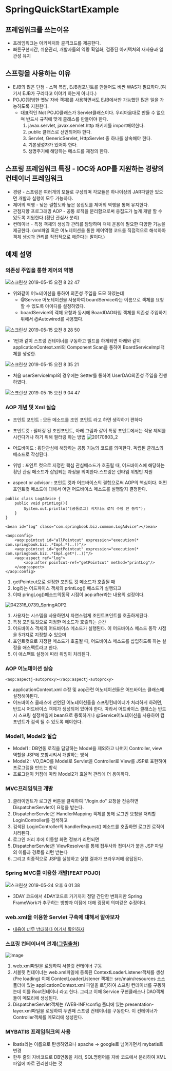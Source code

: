 # SpringQuickStartExample

## 프레임워크를 쓰는이유
* 프레임워크는 아키텍처와 골격코드를 제공한다.
* 빠른구현시간, 쉬운관리, 개발자들의 역량 획일화, 검증된 아키텍처의 재사용과 일관성 유지

## 스프링을 사용하는 이유
* EJB의 많은 단점 - 스펙 복잡, EJB컴포넌트를 만들어도 비싼 WAS가 필요하다.(여기서 EJB가 구리다고 이야기 하는게 아니다.)
* POJO(평범한 옛날 자바 객체)를 사용하면서도 EJB에서만 가능했던 많은 일을 가능하도록 지원한다.
    * 대표적인 Not POJO클래스가 Servlet클래스이다. 우리마음대로 만들 수 없으며 반드시 규칙에 맞게 클래스를 만들어야 한다.
        1. javax.servlet, javax.servlet.http 패키지를 import해야한다.
        2. public 클래스로 선언되어야 한다.
        3. Servlet, GenericServlet, HttpServlet 중 하나를 상속해야 한다.
        4. 기본생성자가 있어야 한다.
        5. 생명주기에 해당하는 메소드를 재정의 한다.

## 스프링 프레임워크 특징 - IOC와 AOP를 지원하는 경량의 컨테이너 프레임워크
* 경량 - 스프링은 여러개의 모듈로 구성되며 각모듈은 하나이상의 JAR파일만 있으면 개발과 실행이 모두 가능하다.
* 제어의 역행 - 낮은 결합도와 높은 응집도를 제어의 역행을 통해 유지한다.
* 관점지향 프로그래밍 AOP - 공통 로직을 분리함으로써 응집도가 높게 개발 할 수 있도록 지원한다.(횡단 관심사 분리)
* 컨테이너 - 특정 객체의 생성과 관리를 담당하며 객체 운용에 필요한 다양한 기능을 제공한다. (xml파일 혹은 어노테이션을 통한
제어역행 코드를 직접적으로 해석하아 객체 생성과 관리를 직접적으로 해준다는 말이다.)

## 예제 설명
### 의존성 주입을 통한 제어의 역행
![스크린샷 2019-05-15 오전 8 22 47](https://user-images.githubusercontent.com/24884819/57738488-adb11800-76ea-11e9-8c59-85a45496ecca.png)

* 위와같이 어노테이션을 통하여 의존성 주입을 도모 하였는데
    * @Service 어노테이션을 사용하여 boardService라는 이름으로 객체를 요청 할 수 있도록 아이디를 설정하였다.
    * boardService의 객체 요청과 동시에 BoardDAO타입 객체를 의존성 주입하기위해서 @Autowired를 사용했다.

![스크린샷 2019-05-15 오전 8 28 50](https://user-images.githubusercontent.com/24884819/57738708-8e66ba80-76eb-11e9-83d7-dea20c1b5cf6.png)

* 1번과 같이 스프링 컨테이너를 구동하고 빌드를 하게되면 아래와 같이 applicationContext.xml의 Component Scan을 통하여 BoardServiceImpl객체를 생성한. 

![스크린샷 2019-05-15 오전 8 35 21](https://user-images.githubusercontent.com/24884819/57738915-6af03f80-76ec-11e9-8f44-420a59502682.png)

* 처음 userServiceImpl의 경우에는 Setter를 통하여 UserDAO의존성 주입을 진행하였다.

![스크린샷 2019-05-15 오전 9 04 47](https://user-images.githubusercontent.com/24884819/57739984-a12fbe00-76f0-11e9-838e-0725e1df0c3e.png)

### AOP 개념 및 Xml 실습
* 조인트 포인트 : 모든 메소드를 조인 포인트 라고 하면 생각하기 편하다
* 포인트컷 : 필터링 된 조인포인트, 아래 그림과 같이 특정 포인트에서는 적용 제외를 시킨다거나 하기 위해 필터링 하는 방법 
![20170803_2](https://user-images.githubusercontent.com/24884819/57815169-49a55700-77b1-11e9-8fdb-057f10ae5480.jpg)

* 어드바이드 : 횡단관심에 해당하는 공통 기능의 코드를 의미한다. 독립된 클래스의 메소드로 작성된다.
* 위빙 : 포인트 컷으로 지정한 핵심 관심메소드가 호출될 때, 어드바이스에 해당하는 횡단 관심 메소드가 삽입되는 과정을 의미한다.스프링은 런타임 위빙만 지원
* aspect or advisor : 포인트 컷과 어드바이스의 결합으로써 AOP의 핵심이다. 어떤 포인트컷 메소드에 대해서 어떤 어드바이스 메소드를 실행할지 결정한다.

~~~
public class LogAdvice {
    public void printLog(){
        System.out.println("[공통로그] 비지니스 로직 수행 전 동작");
    }
}
~~~
~~~
<bean id="log" class="com.springbook.biz.common.LogAdvice"></bean>

<aop:config>
    <aop:pointcut id="allPointcut" expression="execution(* com.springbook.biz..*Impl.*(..))"/>
    <aop:pointcut id="getPointcut" expression="execution(* com.springbook.biz..*Impl.get*(..))"/>
    <aop:aspect ref="log">
        <aop:after pointcut-ref="getPointcut" method="printLog"/>
    </aop:aspect>
</aop:config>
~~~
1. getPointcut으로 설정한 포인트 컷 메소드가 호출될 때 
2. log라는 어드파이스 객체의 printLog() 메소드가 실행되고
3. 이때 pringLog()메소드의동작 시점이 aop:after라는 내용의 설정이다.  

![042316_0739_SpringAOP2](https://user-images.githubusercontent.com/24884819/57815670-4f03a100-77b3-11e9-9d25-4f60c78eed57.png)

1. 사용자는 시스템을 사용하면서 자연스럽게 조인트포인트를 호출하게된다.
2. 특정 포인트컷으로 지정한 메소드가 호출되는 순간
3. 어드바이스 객체의 어드바이스 메소드가 실행된다. 이 어드바이스 메소드 동작 시점을 5가지로 지정할 수 있으며
4. 포인트컷으로 지정한 메소드가 호출될 때, 어드바이스 메소드를 삽입하도록 하는 설정을 애스팩트라고 한다.
5. 이 애스팩트 설정에 따라 위빙이 처리된다.

### AOP 어노테이션 실습
~~~
<aop:aspectj-autoproxy></aop:aspectj-autoproxy>
~~~
* applicationContext.xml 수정 및 aop관련 어노테이션들은 어드바이스 클래스에 설정해야된다.
* 어드바이스 클래스에 선언된 어노테이션들을 스프링컨테이너가 처리하게 하려면, 반드시 어드바이스 객체가 생성되어 있어야 한다.
따라서 어드바이스 클래스는 반드시 스프링 설정파일에 bean으로 등록하거나 @Service어노테이션을 사용하여 컴포넌트가 검색 될 수 있도록 해야한다.

### Model1, Model2 실습 
* Model1 : DB연동 로직을 담당하는 Model을 제외하고 나머지 Controller, view 역할을 JSP에 포함시켜서 개발하는 방식
* Model2 : VO,DAO를 Model로 Servlet을 Controller로 View를 JSP로 표현하여 프로그램을 만드는 방식
* 프로그램이 커짐에 따라 Model2가 효율적 관리에 더 용이하다.

### MVC프레임워크 개발
1. 클라이언트가 로그인 버튼을 클릭하여 "/login.do" 요청을 전송하면 DispatcherServlet이 요청을 받는다.
2. DispatcherServlet은 HandlerMapping 객체를 통해 로그인 요청을 처리할 LoginController를 검색하고
3. 검색된 LoginController의 handlerRequest() 메소드를 호출하면 로그인 로직이 처리된다.
4. 로그인 처리 후에 이동할 화면 정보가 리턴되면
5. DispatcherServlet은 ViewResolver를 통해 접두사와 접미사가 붙은 JSP 파일의 이름과 경로를 리턴 받는다
6. 그리고 최종적으로 JSP를 실행하고 실행 결과가 브라우저에 응답된다.

### Spring MVC를 이용한 개발(FEAT POJO)
![스크린샷 2019-05-24 오후 6 01 38](https://user-images.githubusercontent.com/24884819/58316287-21bb9080-7e4e-11e9-81d9-100e0f2e5b05.png)
* 3DAY 코드에서 4DAY코드로 가기까지 정말 간단한 변화지만 Spring FrameWork가 추구하는 방향과 이점에 대해 굉장히 의미깊은 수정이다.

### web.xml을 이용한 Servlet 구축에 대해서 알아보자
* [내용이 너무 방대하다 여기서 확인하자](https://gist.github.com/lhy880518/a24161251375e8b2a103ee1c131db284)

### 스프링 컨테이너의 관계([그림출처](https://unordinarydays.tistory.com/121))
![image](https://user-images.githubusercontent.com/24884819/58471888-e4257300-817f-11e9-8869-306d01bbe85f.png)


1. web.xml파일을 로딩하여 서블릿 컨테이너 구동
2. 서블릿 컨테이너는 web.xml파일에 등록된 ContextLoaderListener객체를 생성(Pre loading)
이때 ContextLoaderListener 객체는 src/main/resources 소스 폴더에 있는 applicationContext.xml 파일을 로딩하여
스프링 컨테이너를 구동하는데 이를 Root컨테이너 라고 한다.
그리고 이때 Service 구현클래스나 DAO객체들이 메모리에 생성된다.
3. DispatcherServlet객체는 /WEB-INF/config 폴더에 있는 presentation-layer.xml파일을 로딩하여 두번째 스프링 컨테이너를 구동한다.
이 컨테이너가 Controller객체를 메모리에 생성한다.

### MYBATIS 프레임워크의 사용
* Ibatis라는 이름으로 탄생하였으나 apache -> google로 넘어가면서 mybatis로 변경
* 한두 줄의 자바코드로 DB연동을 처리, SQL명령어를 자바 코드에서 분리하여 XML 파일에 따로 관리한다는 것
